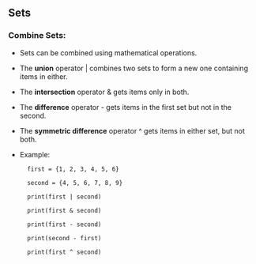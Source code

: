## Sets

### Combine Sets:

- Sets can be combined using mathematical operations.

- The **union** operator | combines two sets to form a new one containing items in either.

- The **intersection** operator & gets items only in both.

- The **difference** operator - gets items in the first set but not in the second.

- The **symmetric difference** operator ^ gets items in either set, but not both.

- Example:

        first = {1, 2, 3, 4, 5, 6}

        second = {4, 5, 6, 7, 8, 9}

        print(first | second)

        print(first & second)

        print(first - second)

        print(second - first)

        print(first ^ second)
